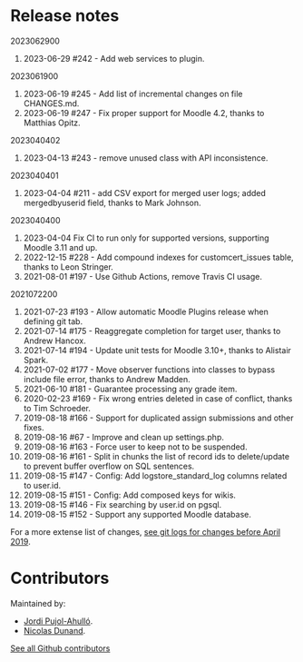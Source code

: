 Release notes
=============

2023062900

1. 2023-06-29 #242 - Add web services to plugin.

2023061900

1. 2023-06-19 #245 - Add list of incremental changes on file CHANGES.md.
2. 2023-06-19 #247 - Fix proper support for Moodle 4.2, thanks to Matthias Opitz.

2023040402

1. 2023-04-13 #243 - remove unused class with API inconsistence.

2023040401

1. 2023-04-04 #211 - add CSV export for merged user logs; added mergedbyuserid field, thanks to Mark Johnson.

2023040400

1. 2023-04-04 Fix CI to run only for supported versions, supporting Moodle 3.11 and up.
2. 2022-12-15 #228 - Add compound indexes for customcert_issues table, thanks to Leon Stringer.
3. 2021-08-01 #197 - Use Github Actions, remove Travis CI usage.

2021072200

1. 2021-07-23 #193 - Allow automatic Moodle Plugins release when defining git tab.
2. 2021-07-14 #175 - Reaggregate completion for target user, thanks to Andrew Hancox.
3. 2021-07-14 #194 - Update unit tests for Moodle 3.10+, thanks to Alistair Spark.
4. 2021-07-02 #177 - Move observer functions into classes to bypass include file error, thanks to Andrew Madden.
5. 2021-06-10 #181 - Guarantee processing any grade item.
6. 2020-02-23 #169 - Fix wrong entries deleted in case of conflict, thanks to Tim Schroeder.
7. 2019-08-18 #166 - Support for duplicated assign submissions and other fixes.
8. 2019-08-16 #67 - Improve and clean up settings.php.
9. 2019-08-16 #163 - Force user to keep not to be suspended.
10. 2019-08-16 #161 - Split in chunks the list of record ids to delete/update to prevent buffer overflow on SQL sentences.
11. 2019-08-15 #147 - Config: Add logstore_standard_log columns related to user.id.
12. 2019-08-15 #151 - Config: Add composed keys for wikis.
13. 2019-08-15 #146 - Fix searching by user.id on pgsql.
14. 2019-08-15 #152 - Support any supported Moodle database.

For a more extense list of changes, [see git logs for changes before April 2019](https://github.com/jpahullo/moodle-tool_mergeusers/commits/master).

Contributors
============

Maintained by:

* [Jordi Pujol-Ahulló](https://recursoseducatius.urv.cat).
* [Nicolas Dunand](https://moodle.org/plugins/browse.php?list=contributor&id=141933).

[See all Github contributors](https://github.com/ndunand/moodle-tool_mergeusers/graphs/contributors)
